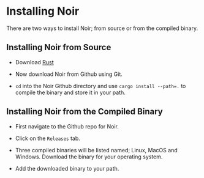 # Installing Noir

There are two ways to install Noir; from source or from the compiled binary.

## Installing Noir from Source

- Download [Rust](https://www.rust-lang.org/tools/install)

- Now download Noir from Github using Git.

- `cd` into the Noir Github directory and use `cargo install --path=.` to compile the binary and store it in your path. 

## Installing Noir from the Compiled Binary

- First navigate to the Github repo for Noir.

- Click on the `Releases` tab.

- Three compiled binaries will be listed named; Linux, MacOS and Windows. Download the binary for your operating system.

- Add the downloaded binary to your path.